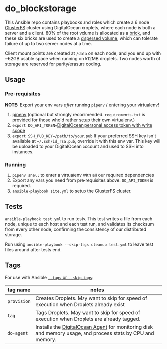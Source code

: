 # do_blockstorage

This Ansible repo contains playbooks and roles which create a 6 node [GlusterFS](https://www.gluster.org/) cluster using DigitalOcean droplets, where each node is both a server and a client. 80% of the root volume is allocated as a [brick](https://gluster.readthedocs.io/en/latest/Administrator%20Guide/Setting%20Up%20Volumes/), and these six bricks are used to create a [dispersed volume](https://gluster.readthedocs.io/en/latest/Administrator%20Guide/Setting%20Up%20Volumes/?highlight=dispersed%20volumes#creating-dispersed-volumes), which can tolerate failure of up to two server nodes at a time.

Client mount points are created at `/data` on each node, and you end up with ~62GB usable space when running on 512MB droplets. Two nodes worth of storage are reserved for parity/erasure coding.

## Usage
### Pre-requisites
**NOTE:** Export your env vars *after* running `pipenv` / entering your virtualenv!

1. [pipenv](https://github.com/kennethreitz/pipenv) (optional but strongly recommended. `requirements.txt` is provided for those who'd rather setup their own virtualenv.)
2. `export DO_API_TOKEN=`[DigitalOcean personal access token with write scope](https://www.digitalocean.com/community/tutorials/how-to-use-the-digitalocean-api-v2#how-to-generate-a-personal-access-token)
3. `export SSH_PUB_KEY=/path/to/your.pub` If your preferred SSH key isn't available at `~/.ssh/id_rsa.pub`, override it with this env var. This key will be uploaded to your DigitalOcean account and used to SSH into instances.

### Running
1. `pipenv shell` to enter a virtualenv with all our required dependencies
2. Export any vars you need from pre-requisites above. `DO_API_TOKEN` is required.
3. `ansible-playbook site.yml` to setup the GlusterFS cluster.

## Tests
`ansible-playbook test.yml` to run tests. This test writes a file from each node, unique to each host and each test run, and validates its checksum from every other node, confirming the consistency of our distributed storage.

Run using `ansible-playbook --skip-tags cleanup test.yml` to leave test files around after tests end.

## Tags
For use with Ansible [`--tags` or `--skip-tags`](https://docs.ansible.com/ansible/playbooks_tags.html):

| tag name | notes |
|-----|-------|
| `provision` | Creates Droplets. May want to skip for speed of execution when Droplets already exist |
| `tag` | Tags Droplets. May want to skip for speed of execution when Droplets are already tagged. |
| `do-agent` | Installs the [DigitalOcean Agent](https://www.digitalocean.com/community/tutorials/how-to-install-and-use-the-digitalocean-agent-for-monitoring) for monitoring disk and memory usage, and process stats by CPU and memory. |
